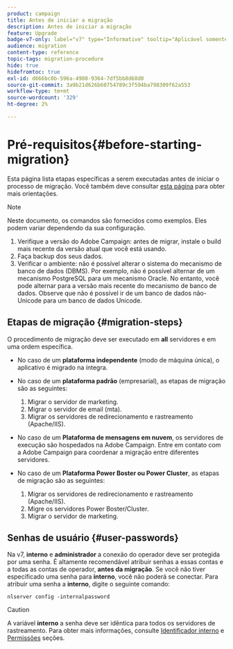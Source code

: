 ```yaml
---
product: campaign
title: Antes de iniciar a migração
description: Antes de iniciar a migração
feature: Upgrade
badge-v7-only: label="v7" type="Informative" tooltip="Aplicável somente ao Campaign Classic v7"
audience: migration
content-type: reference
topic-tags: migration-procedure
hide: true
hidefromtoc: true
exl-id: d666bc0b-596a-4908-9364-7df5bb8d68d0
source-git-commit: 3a9b21d626b60754789c3f594ba798309f62a553
workflow-type: tm+mt
source-wordcount: '329'
ht-degree: 2%

---
```


# Pré-requisitos{#before-starting-migration}



Esta página lista etapas específicas a serem executadas antes de iniciar o processo de migração. Você também deve consultar [esta página](about-migration.md) para obter mais orientações.

>[!NOTE]
>
>Neste documento, os comandos são fornecidos como exemplos. Eles podem variar dependendo da sua configuração.

1. Verifique a versão do Adobe Campaign: antes de migrar, instale o build mais recente da versão atual que você está usando.
1. Faça backup dos seus dados.
1. Verificar o ambiente: não é possível alterar o sistema do mecanismo de banco de dados (DBMS). Por exemplo, não é possível alternar de um mecanismo PostgreSQL para um mecanismo Oracle. No entanto, você pode alternar para a versão mais recente do mecanismo de banco de dados. Observe que não é possível ir de um banco de dados não-Unicode para um banco de dados Unicode.

## Etapas de migração {#migration-steps}

O procedimento de migração deve ser executado em **all** servidores e em uma ordem específica.

* No caso de um **plataforma independente** (modo de máquina única), o aplicativo é migrado na íntegra.
* No caso de um **plataforma padrão** (empresarial), as etapas de migração são as seguintes:

   1. Migrar o servidor de marketing.
   1. Migrar o servidor de email (mta).
   1. Migrar os servidores de redirecionamento e rastreamento (Apache/IIS).

* No caso de um **Plataforma de mensagens em nuvem**, os servidores de execução são hospedados na Adobe Campaign. Entre em contato com a Adobe Campaign para coordenar a migração entre diferentes servidores.
* No caso de um **Plataforma Power Boster ou Power Cluster**, as etapas de migração são as seguintes:

   1. Migrar os servidores de redirecionamento e rastreamento (Apache/IIS).
   1. Migre os servidores Power Boster/Cluster.
   1. Migrar o servidor de marketing.

## Senhas de usuário {#user-passwords}

Na v7, **interno** e **administrador** a conexão do operador deve ser protegida por uma senha. É altamente recomendável atribuir senhas a essas contas e a todas as contas de operador, **antes da migração**. Se você não tiver especificado uma senha para **interno**, você não poderá se conectar. Para atribuir uma senha a **interno**, digite o seguinte comando:

```
nlserver config -internalpassword
```

>[!CAUTION]
>
>A variável **interno** a senha deve ser idêntica para todos os servidores de rastreamento. Para obter mais informações, consulte [Identificador interno](../../installation/using/configuring-campaign-server.md#internal-identifier) e [Permissões](../../platform/using/access-management.md) seções.

